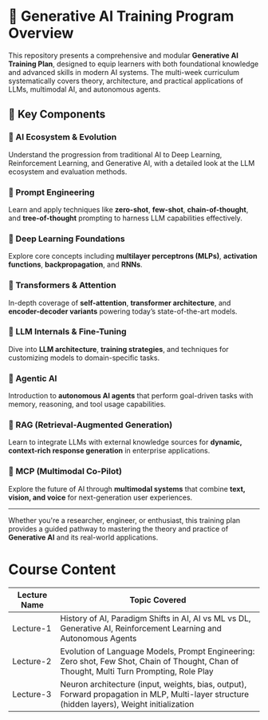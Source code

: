 # 🚀 Generative AI Training Program Overview

This repository presents a comprehensive and modular **Generative AI Training Plan**, designed to equip learners with both foundational knowledge and advanced skills in modern AI systems. The multi-week curriculum systematically covers theory, architecture, and practical applications of LLMs, multimodal AI, and autonomous agents.

## 🧠 Key Components

### 🔹 AI Ecosystem & Evolution  
Understand the progression from traditional AI to Deep Learning, Reinforcement Learning, and Generative AI, with a detailed look at the LLM ecosystem and evaluation methods.

### 🔹 Prompt Engineering  
Learn and apply techniques like **zero-shot**, **few-shot**, **chain-of-thought**, and **tree-of-thought** prompting to harness LLM capabilities effectively.

### 🔹 Deep Learning Foundations  
Explore core concepts including **multilayer perceptrons (MLPs)**, **activation functions**, **backpropagation**, and **RNNs**.

### 🔹 Transformers & Attention  
In-depth coverage of **self-attention**, **transformer architecture**, and **encoder-decoder variants** powering today’s state-of-the-art models.

### 🔹 LLM Internals & Fine-Tuning  
Dive into **LLM architecture**, **training strategies**, and techniques for customizing models to domain-specific tasks.

### 🔹 Agentic AI  
Introduction to **autonomous AI agents** that perform goal-driven tasks with memory, reasoning, and tool usage capabilities.

### 🔹 RAG (Retrieval-Augmented Generation)  
Learn to integrate LLMs with external knowledge sources for **dynamic, context-rich response generation** in enterprise applications.

### 🔹 MCP (Multimodal Co-Pilot)  
Explore the future of AI through **multimodal systems** that combine **text, vision, and voice** for next-generation user experiences.

---

Whether you're a researcher, engineer, or enthusiast, this training plan provides a guided pathway to mastering the theory and practice of **Generative AI** and its real-world applications.

# Course Content

| Lecture Name | Topic Covered |
|--------------|---------------|
| Lecture-1 | History of AI, Paradigm Shifts in AI, AI vs ML vs DL, Generative AI, Reinforcement Learning and Autonomous Agents |
| Lecture-2 | Evolution of Language Models, Prompt Engineering: Zero shot, Few Shot, Chain of Thought, Chan of Thought, Multi Turn Prompting, Role Play |
| Lecture-3 | Neuron architecture (input, weights, bias, output), Forward propagation in MLP, Multi-layer structure (hidden layers), Weight initialization |

